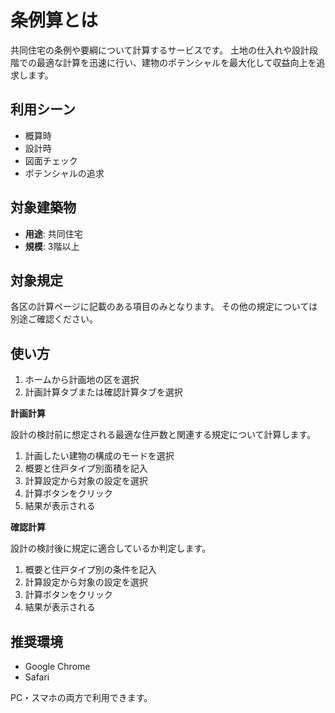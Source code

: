 # 条例算とは
共同住宅の条例や要綱について計算するサービスです。
土地の仕入れや設計段階での最適な計算を迅速に行い、建物のポテンシャルを最大化して収益向上を追求します。

## 利用シーン
- 概算時
- 設計時
- 図面チェック
- ポテンシャルの追求
## 対象建築物
- **用途**: 共同住宅
- **規模**: 3階以上
## 対象規定

各区の計算ページに記載のある項目のみとなります。 
その他の規定については別途ご確認ください。

## 使い方
1. ホームから計画地の区を選択
2. 計画計算タブまたは確認計算タブを選択

**計画計算**

設計の検討前に想定される最適な住戸数と関連する規定について計算します。

1. 計画したい建物の構成のモードを選択
2. 概要と住戸タイプ別面積を記入
3. 計算設定から対象の設定を選択
4. 計算ボタンをクリック
5. 結果が表示される

**確認計算**

設計の検討後に規定に適合しているか判定します。

1. 概要と住戸タイプ別の条件を記入
2. 計算設定から対象の設定を選択
3. 計算ボタンをクリック
4. 結果が表示される


## 推奨環境
- Google Chrome
- Safari

PC・スマホの両方で利用できます。

